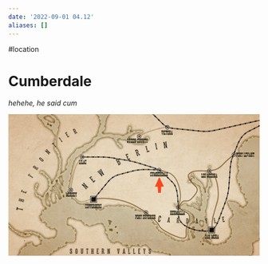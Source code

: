 ```yaml
---
date: '2022-09-01 04.12'
aliases: []
---
```


#location 
# Cumberdale
 _hehehe, he said cum_ 

![](_attachments/Pasted%20image%2020220901161245.png)
